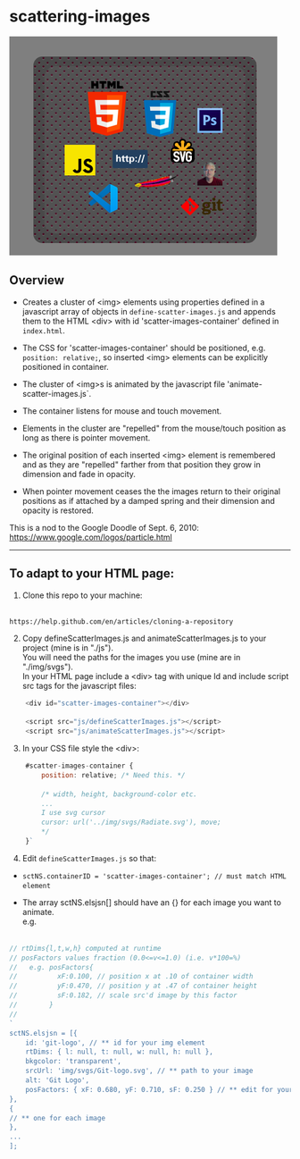 # scattering-images

![screen shot](/img/screenshot.png)

## Overview

* Creates a cluster of \<img\> elements using properties defined in a javascript array of objects in `define-scatter-images.js` and appends them to the HTML \<div\> with id 'scatter-images-container' defined in `index.html`.

* The CSS for 'scatter-images-container' should be positioned, e.g. `position: relative;`, so inserted \<img\> elements can be explicitly positioned in container.

* The cluster of \<img\>s is animated by the javascript file 'animate-scatter-images.js`.

* The container listens for mouse and touch movement.

* Elements in the cluster are "repelled" from the mouse/touch
 position as long as there is pointer movement.

* The original position of each inserted \<img\> element is remembered and as they are "repelled" farther from that position they grow in dimension and fade in opacity.

* When pointer movement ceases the the images return to their original
 positions as if attached by a damped spring and their dimension and
 opacity is restored.  

This is a nod to the Google Doodle of Sept. 6, 2010:
https://www.google.com/logos/particle.html 
 ___
 
## To adapt to your HTML page:

1. Clone this repo to your machine:  

```http

https://help.github.com/en/articles/cloning-a-repository

```

2. Copy defineScatterImages.js and animateScatterImages.js to your project (mine is in "./js").  
You will need the paths for the images you use (mine are in "./img/svgs").  
In your HTML page include a \<div\> tag with unique Id and include script src tags for the javascript files:

```javascript
    <div id="scatter-images-container"></div>

    <script src="js/defineScatterImages.js"></script>  
    <script src="js/animateScatterImages.js"></script>
```

3. In your CSS file style the \<div\>:  

```javascript
    #scatter-images-container {  
        position: relative; /* Need this. */

        /* width, height, background-color etc.
        ...
        I use svg cursor
        cursor: url('../img/svgs/Radiate.svg'), move;
        */
    }`  
```

4. Edit `defineScatterImages.js` so that:  

- `sctNS.containerID = 'scatter-images-container'; // must match HTML element`

- The array sctNS.elsjsn[] should have an {} for each image you want to animate.  
e.g.

``` javascript

// rtDims{l,t,w,h} computed at runtime  
// posFactors values fraction (0.0<=v<=1.0) (i.e. v*100=%)  
//   e.g. posFactors{  
//          xF:0.100, // position x at .10 of container width  
//          yF:0.470, // position y at .47 of container height  
//          sF:0.182, // scale src'd image by this factor  
//        }  
//  
`
sctNS.elsjsn = [{
    id: 'git-logo', // ** id for your img element
    rtDims: { l: null, t: null, w: null, h: null },
    bkgcolor: 'transparent',
    srcUrl: 'img/svgs/Git-logo.svg', // ** path to your image
    alt: 'Git Logo',
    posFactors: { xF: 0.680, yF: 0.710, sF: 0.250 } // ** edit for your values
},
{
// ** one for each image
},
...
];
```
